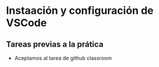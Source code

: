 # Instaación y configuración de VSCode

## Tareas previas a la prática

- Aceptamos al tarea de github classroom
[](./images/classroom.png)